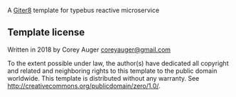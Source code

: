 A [Giter8][g8] template for typebus reactive microservice

Template license
----------------
Written in 2018 by Corey Auger coreyauger@gmail.com

To the extent possible under law, the author(s) have dedicated all copyright and related
and neighboring rights to this template to the public domain worldwide.
This template is distributed without any warranty. See <http://creativecommons.org/publicdomain/zero/1.0/>.

[g8]: http://www.foundweekends.org/giter8/
